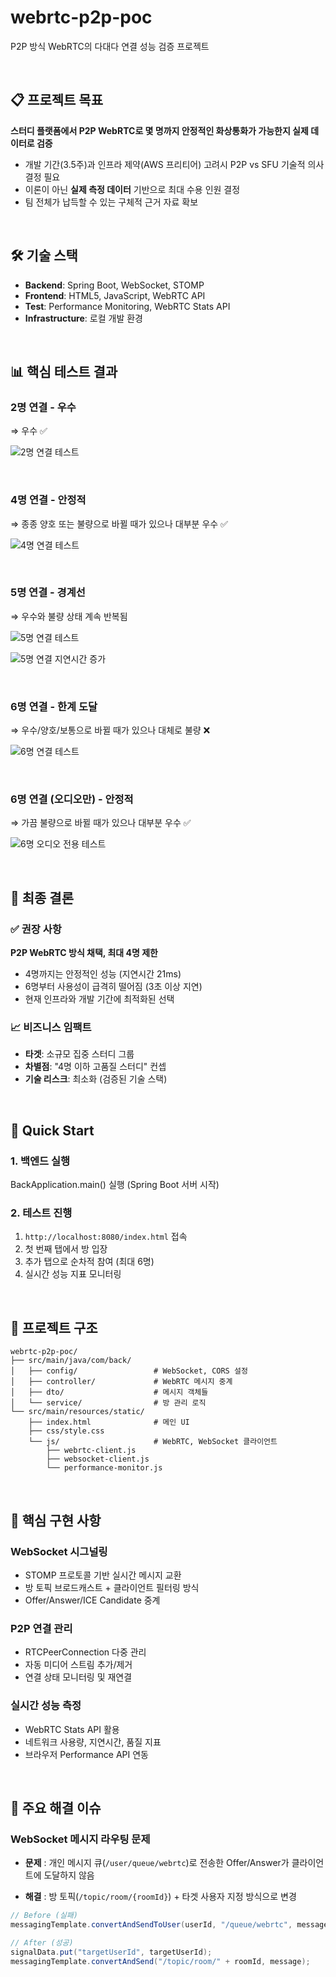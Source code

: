# webrtc-p2p-poc

P2P 방식 WebRTC의 다대다 연결 성능 검증 프로젝트

<br>

## 📋 프로젝트 목표

**스터디 플랫폼에서 P2P WebRTC로 몇 명까지 안정적인 화상통화가 가능한지 실제 데이터로 검증**

- 개발 기간(3.5주)과 인프라 제약(AWS 프리티어) 고려시 P2P vs SFU 기술적 의사결정 필요
- 이론이 아닌 **실제 측정 데이터** 기반으로 최대 수용 인원 결정
- 팀 전체가 납득할 수 있는 구체적 근거 자료 확보

<br>

## 🛠️ 기술 스택

- **Backend**: Spring Boot, WebSocket, STOMP
- **Frontend**: HTML5, JavaScript, WebRTC API
- **Test**: Performance Monitoring, WebRTC Stats API
- **Infrastructure**: 로컬 개발 환경

<br>

## 📊 핵심 테스트 결과

### 2명 연결 - 우수
⇒ 우수 ✅

![2명 연결 테스트](https://github.com/user-attachments/assets/8c91f7c2-948f-425a-aa1b-cb0019bd7bdd)

<br>

### 4명 연결 - 안정적
⇒ 종종 양호 또는 불량으로 바뀔 때가 있으나 대부분 우수 ✅

![4명 연결 테스트](https://github.com/user-attachments/assets/00904a40-66ef-4fab-bcbb-3ab5ecd69593)

<br>

### 5명 연결 - 경계선
⇒ 우수와 불량 상태 계속 반복됨

![5명 연결 테스트](https://github.com/user-attachments/assets/06c79756-5579-44a8-8ec7-765ab7052af4)

![5명 연결 지연시간 증가](https://github.com/user-attachments/assets/16d8367e-8038-4da6-9a16-0cbd32587dc6)

<br>

### 6명 연결 - 한계 도달
⇒ 우수/양호/보통으로 바뀔 때가 있으나 대체로 불량 ❌

![6명 연결 테스트](https://github.com/user-attachments/assets/824ebf97-2c10-4e81-adb8-535cece44913)

<br>

### 6명 연결 (오디오만) - 안정적
⇒ 가끔 불량으로 바뀔 때가 있으나 대부분 우수 ✅

![6명 오디오 전용 테스트](https://github.com/user-attachments/assets/020a2443-e9fa-4303-87d1-6f0ff2e4de18)

<br>


## 🎯 최종 결론

### ✅ 권장 사항
**P2P WebRTC 방식 채택, 최대 4명 제한**

- 4명까지는 안정적인 성능 (지연시간 21ms)
- 6명부터 사용성이 급격히 떨어짐 (3초 이상 지연)
- 현재 인프라와 개발 기간에 최적화된 선택

### 📈 비즈니스 임팩트
- **타겟**: 소규모 집중 스터디 그룹
- **차별점**: "4명 이하 고품질 스터디" 컨셉
- **기술 리스크**: 최소화 (검증된 기술 스택)

<br>

## 🚀 Quick Start

### 1. 백엔드 실행
BackApplication.main() 실행 (Spring Boot 서버 시작)

### 2. 테스트 진행
1. `http://localhost:8080/index.html` 접속
2. 첫 번째 탭에서 방 입장
3. 추가 탭으로 순차적 참여 (최대 6명)
4. 실시간 성능 지표 모니터링

<br>


## 📁 프로젝트 구조

```
webrtc-p2p-poc/
├── src/main/java/com/back/
│   ├── config/                 # WebSocket, CORS 설정
│   ├── controller/             # WebRTC 메시지 중계
│   ├── dto/                    # 메시지 객체들
│   └── service/                # 방 관리 로직
└── src/main/resources/static/
    ├── index.html              # 메인 UI
    ├── css/style.css
    └── js/                     # WebRTC, WebSocket 클라이언트
        ├── webrtc-client.js
        ├── websocket-client.js
        └── performance-monitor.js
```

<br>

## 🔧 핵심 구현 사항

### WebSocket 시그널링
- STOMP 프로토콜 기반 실시간 메시지 교환
- 방 토픽 브로드캐스트 + 클라이언트 필터링 방식
- Offer/Answer/ICE Candidate 중계

### P2P 연결 관리
- RTCPeerConnection 다중 관리
- 자동 미디어 스트림 추가/제거
- 연결 상태 모니터링 및 재연결

### 실시간 성능 측정
- WebRTC Stats API 활용
- 네트워크 사용량, 지연시간, 품질 지표
- 브라우저 Performance API 연동

<br>

## 🐛 주요 해결 이슈

### WebSocket 메시지 라우팅 문제

- **문제** : 개인 메시지 큐(`/user/queue/webrtc`)로 전송한 Offer/Answer가 클라이언트에 도달하지 않음

- **해결** : 방 토픽(`/topic/room/{roomId}`) + 타겟 사용자 지정 방식으로 변경

```java
// Before (실패)
messagingTemplate.convertAndSendToUser(userId, "/queue/webrtc", message);

// After (성공)
signalData.put("targetUserId", targetUserId);
messagingTemplate.convertAndSend("/topic/room/" + roomId, message);
```

